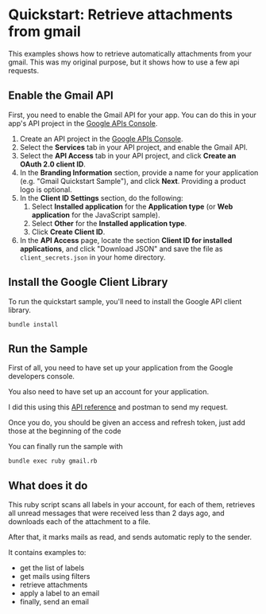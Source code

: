 # Quickstart: Retrieve attachments from gmail

This examples shows how to retrieve automatically attachments from your
gmail. This was my original purpose, but it shows how to use a few api requests.

## Enable the Gmail API

First, you need to enable the Gmail API for your app. You can do this in your
app's API project in the [Google APIs
Console](https://code.google.com/apis/console/).

1. Create an API project in the [Google APIs
   Console](https://code.google.com/apis/console/).
2. Select the **Services** tab in your API project, and enable the Gmail API.
3. Select the **API Access** tab in your API project, and click **Create an
   OAuth 2.0 client ID**.
4. In the **Branding Information** section, provide a name for your application
   (e.g. "Gmail Quickstart Sample"), and click **Next**.  Providing a product
   logo is optional.
5. In the **Client ID Settings** section, do the following:
      1. Select **Installed application** for the **Application type**
         (or **Web application** for the JavaScript sample).
      2. Select **Other** for the **Installed application type**.
      3. Click **Create Client ID**.
6. In the **API Access** page, locate the section **Client ID for installed
   applications**, and click "Download JSON" and save the file as
   `client_secrets.json` in your home directory.

## Install the Google Client Library

To run the quickstart sample, you'll need to install the Google API client
library.

    bundle install

## Run the Sample

First of all, you need to have set up your application from the Google developers console.

You also need to have set up an account for your application.

I did this using this [API reference](https://developers.google.com/accounts/docs/OAuth2InstalledApp#handlingtheresponse)
and postman to send my request.

Once you do, you should be given an access and refresh token, just add those at the beginning of the code

You can finally run the sample with

    bundle exec ruby gmail.rb

## What does it do

This ruby script scans all labels in your account, for each of them, retrieves all unread messages that were received
less than 2 days ago, and downloads each of the attachment to a file.

After that, it marks mails as read, and sends automatic reply to the sender.

It contains examples to:
 - get the list of labels
 - get mails using filters
 - retrieve attachments
 - apply a label to an email
 - finally, send an email